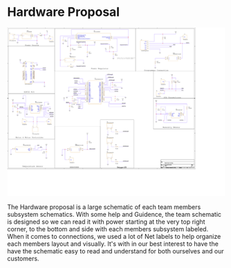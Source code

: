 # Hardware Proposal
![image 1](TEAMSchematicV4-1.png)

The Hardware proposal is a large schematic of each team members subsystem schematics. With some help and Guidence, the team schematic is designed so we can read it with power starting at the very top right corner, to the bottom and side with each members subsystem labeled. When it comes to connections, we used a lot of Net labels to help organize each members layout and visually. It's with in our best interest to have the have the schematic easy to read and understand for both ourselves and our customers.
